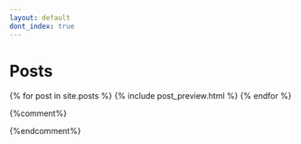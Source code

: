 ```yaml
---
layout: default
dont_index: true
---
```


# Posts

{% for post in site.posts %}
{% include post_preview.html %}
{% endfor %}

{%comment%}
<!-- FUTURE: I don't think this will be a problem for a while, but if there get to be too many posts, I may want to paginate them. This will probably require some sort of scripting. The degault paginate plugin seems annoying to set up. But it shouldn't be difficult to create "posts-1" "posts-2" pages which show them in groups of twenty five or so. -->
{%endcomment%}

